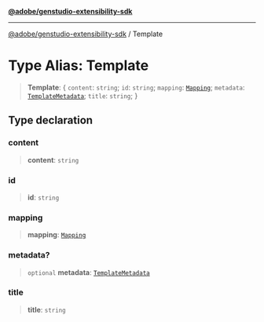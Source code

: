 [**@adobe/genstudio-extensibility-sdk**](../README.md)

***

[@adobe/genstudio-extensibility-sdk](../globals.md) / Template

# Type Alias: Template

> **Template**: \{ `content`: `string`; `id`: `string`; `mapping`: [`Mapping`](Mapping.md); `metadata`: [`TemplateMetadata`](TemplateMetadata.md); `title`: `string`; \}

## Type declaration

### content

> **content**: `string`

### id

> **id**: `string`

### mapping

> **mapping**: [`Mapping`](Mapping.md)

### metadata?

> `optional` **metadata**: [`TemplateMetadata`](TemplateMetadata.md)

### title

> **title**: `string`
